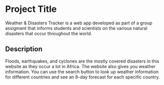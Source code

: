 # Project Title

Weather & Disasters Tracker is a web app developed as part of a group assigment that informs students and scientists on the various natural disasters that occur throughout the world.

## Description

Floods, earthquakes, and cyclones are the mostly covered disasters in this website as they occur a lot in Africa. The website also gives you weather information. You can use the search button to look up weather information for different countries and see an 8-day forecast for each specific country.
